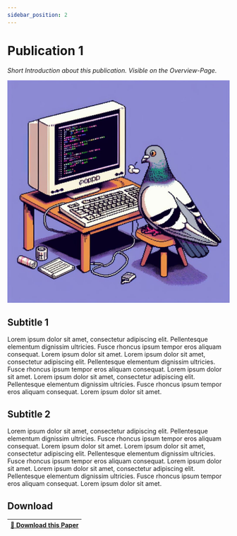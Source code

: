 ```yaml
---
sidebar_position: 2
---
```


# Publication 1

_Short Introduction about this publication. Visible on the Overview-Page._

![Alternativer Text](./images/OIG11.jpg)

## Subtitle 1

Lorem ipsum dolor sit amet, consectetur adipiscing elit. Pellentesque elementum dignissim ultricies. Fusce rhoncus ipsum tempor eros aliquam consequat. Lorem ipsum dolor sit amet. Lorem ipsum dolor sit amet, consectetur adipiscing elit. Pellentesque elementum dignissim ultricies. Fusce rhoncus ipsum tempor eros aliquam consequat. Lorem ipsum dolor sit amet. Lorem ipsum dolor sit amet, consectetur adipiscing elit. Pellentesque elementum dignissim ultricies. Fusce rhoncus ipsum tempor eros aliquam consequat. Lorem ipsum dolor sit amet.

## Subtitle 2

Lorem ipsum dolor sit amet, consectetur adipiscing elit. Pellentesque elementum dignissim ultricies. Fusce rhoncus ipsum tempor eros aliquam consequat. Lorem ipsum dolor sit amet. Lorem ipsum dolor sit amet, consectetur adipiscing elit. Pellentesque elementum dignissim ultricies. Fusce rhoncus ipsum tempor eros aliquam consequat. Lorem ipsum dolor sit amet. Lorem ipsum dolor sit amet, consectetur adipiscing elit. Pellentesque elementum dignissim ultricies. Fusce rhoncus ipsum tempor eros aliquam consequat. Lorem ipsum dolor sit amet.

## Download

| <a href="./downloads/publication1.pdf" download>📎 Download this Paper</a> |
| -------------------------------------------------------------------------- |
